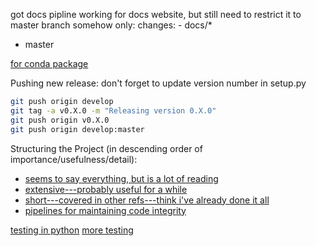 got docs pipline working for docs website, but still need to restrict it to master branch somehow
only:
    changes:
    - docs/*
  - master


[for conda package](https://stackoverflow.com/questions/49474575/how-to-install-my-own-python-module-package-via-conda-and-watch-its-changes)

Pushing new release: don't forget to update version number in setup.py 
```bash
git push origin develop
git tag -a v0.X.0 -m "Releasing version 0.X.0"
git push origin v0.X.0
git push origin develop:master
```

Structuring the Project (in descending order of importance/usefulness/detail):
  * [seems to say everything, but is a lot of reading](https://docs.python-guide.org/writing/structure/)
  * [extensive---probably useful for a while](https://python-packaging.readthedocs.io/en/latest/minimal.html)
  * [short---covered in other refs---think i've already done it all]( https://able.bio/SamDev14/how-to-structure-a-python-project--685o1o6)
  * [pipelines for maintaining code integrity](https://www.patricksoftwareblog.com/setting-up-gitlab-ci-for-a-python-application/)
  
[testing in python](https://realpython.com/python-testing/)
[more testing](https://docs.python-guide.org/writing/tests/)


